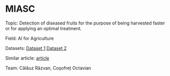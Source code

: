 # MIASC

Topic: Detection of diseased fruits for the purpose of being harvested faster or for applying an optimal treatment.

Field: AI for Agriculture

Datasets:
[Dataset 1](https://datasetsearch.research.google.com/search?src=0&query=fruits%20pathology&docid=L2cvMTFtcXdkbTRneQ%3D%3D)
[Dataset 2](https://www.kaggle.com/tobiek/green-finder)

Similar article: [article](https://ieeexplore.ieee.org/abstract/document/9358541)

Team: Călăuz Răzvan, Coșofreț Octavian
